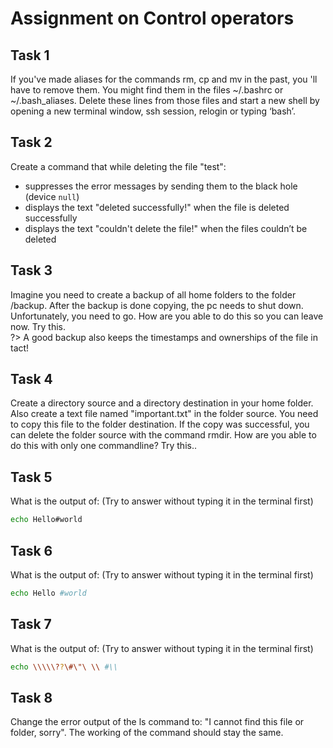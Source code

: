 # Assignment on Control operators

## Task 1

If you've made aliases for the commands rm, cp and mv in the past, you 'll have to remove them. You might find them in the files ~/.bashrc or ~/.bash_aliases. Delete these lines from those files and start a new shell by opening a new terminal window, ssh session, relogin or typing ‘bash’.


## Task 2
Create a command that while deleting the file "test":
- suppresses the error messages by sending them to the black hole (device `null`)
- displays the text "deleted successfully!" when the file is deleted successfully
- displays the text "couldn't delete the file!" when the files couldn’t be deleted 

## Task 3
Imagine you need to create a backup of all home folders to the folder /backup. After the backup is done copying, the pc needs to shut down. Unfortunately, you need to go. How are you able to do this so you can leave now. Try this.  
?> <i class="fa-solid fa-circle-info"></i> A good backup also keeps the timestamps and ownerships of the file in tact!

## Task 4
Create a directory source and a directory destination in your home folder. Also create a text file named "important.txt" in the folder source. You need to copy this file to the folder destination. If the copy was successful, you can delete the folder source with the command rmdir. How are you able to do this with only one commandline? Try this..

## Task 5
What is the output of: (Try to answer without typing it in the terminal first) 
```bash
echo Hello#world
```

## Task 6
What is the output of: (Try to answer without typing it in the terminal first)

```bash
echo Hello #world
```

## Task 7
What is the output of: (Try to answer without typing it in the terminal first)
```bash
echo \\\\\??\#\"\ \\ #\\
```

## Task 8
Change the error output of the ls command to: "I cannot find this file or folder, sorry". The working of the command should stay the same.

